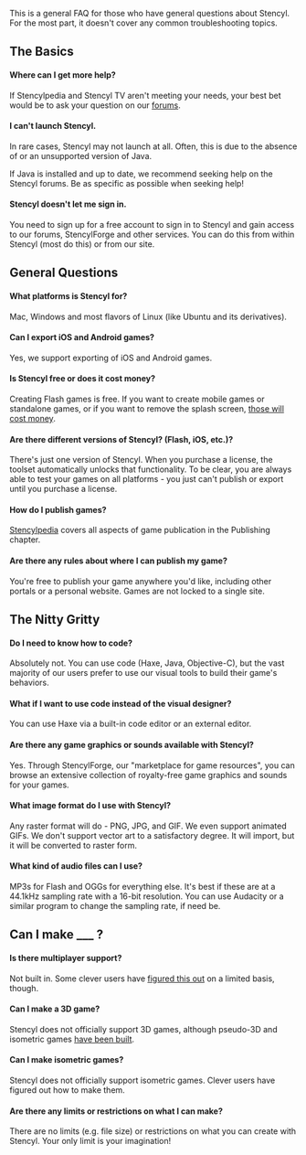 This is a general FAQ for those who have general questions about Stencyl. For the most part, it doesn't cover any common troubleshooting topics.


## The Basics

#### Where can I get more help?

If Stencylpedia and Stencyl TV aren't meeting your needs, your best bet would be to ask your question on our [forums](http://community.stencyl.com/).

#### I can't launch Stencyl.

In rare cases, Stencyl may not launch at all. Often, this is due to the absence of or an unsupported version of Java.

If Java is installed and up to date, we recommend seeking help on the Stencyl forums. Be as specific as possible when seeking help!

#### Stencyl doesn't let me sign in.

You need to sign up for a free account to sign in to Stencyl and gain access to our forums, StencylForge and other services. You can do this from within Stencyl (most do this) or from our site.


## General Questions

#### What platforms is Stencyl for?

Mac, Windows and most flavors of Linux (like Ubuntu and its derivatives).

#### Can I export iOS and Android games?

Yes, we support exporting of iOS and Android games.

#### Is Stencyl free or does it cost money?

Creating Flash games is free. If you want to create mobile games or standalone games, or if you want to remove the splash screen, [those will cost money](http://www.stencyl.com/pricing/).

#### Are there different versions of Stencyl? (Flash, iOS, etc.)?

There's just one version of Stencyl. When you purchase a license, the toolset automatically unlocks that functionality. To be clear, you are always able to test your games on all platforms - you just can't publish or export until you purchase a license.

#### How do I publish games?

[Stencylpedia](http://www.stencyl.com/help/toc/) covers all aspects of game publication in the Publishing chapter. 

#### Are there any rules about where I can publish my game?

You're free to publish your game anywhere you'd like, including other portals or a personal website. Games are not locked to a single site.



## The Nitty Gritty

#### Do I need to know how to code?

Absolutely not. You can use code (Haxe, Java, Objective-C), but the vast majority of our users prefer to use our visual tools to build their game's behaviors.

#### What if I want to use code instead of the visual designer?

You can use Haxe via a built-in code editor or an external editor.

#### Are there any game graphics or sounds available with Stencyl?

Yes. Through StencylForge, our "marketplace for game resources", you can browse an extensive collection of royalty-free game graphics and sounds for your games.

#### What image format do I use with Stencyl?

Any raster format will do - PNG, JPG, and GIF. We even support animated GIFs. We don't support vector art to a satisfactory degree. It will import, but it will be converted to raster form.

#### What kind of audio files can I use?

MP3s for Flash and OGGs for everything else. It's best if these are at a 44.1kHz sampling rate with a 16-bit resolution. You can use Audacity or a similar program to change the sampling rate, if need be.



## Can I make ___ ?

#### Is there multiplayer support?

Not built in. Some clever users have [figured this out](http://community.stencyl.com/index.php/topic,27491.0.html) on a limited basis, though.

#### Can I make a 3D game?

Stencyl does not officially support 3D games, although pseudo-3D and isometric games [have been built](http://community.stencyl.com/index.php/topic,41034.0.html).

#### Can I make isometric games?

Stencyl does not officially support isometric games. Clever users have figured out how to make them.

#### Are there any limits or restrictions on what I can make?

There are no limits (e.g. file size) or restrictions on what you can create with Stencyl. Your only limit is your imagination!
